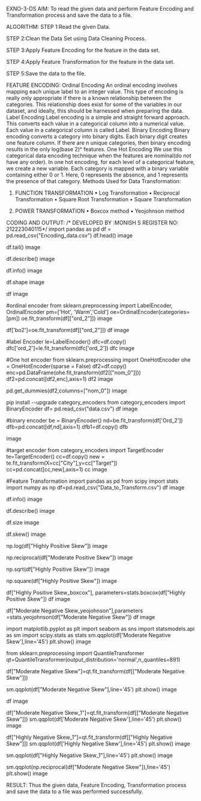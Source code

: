 EXNO-3-DS
AIM:
To read the given data and perform Feature Encoding and Transformation process and save the data to a file.

ALGORITHM:
STEP 1:Read the given Data.

STEP 2:Clean the Data Set using Data Cleaning Process.

STEP 3:Apply Feature Encoding for the feature in the data set.

STEP 4:Apply Feature Transformation for the feature in the data set.

STEP 5:Save the data to the file.

FEATURE ENCODING:
Ordinal Encoding An ordinal encoding involves mapping each unique label to an integer value. This type of encoding is really only appropriate if there is a known relationship between the categories. This relationship does exist for some of the variables in our dataset, and ideally, this should be harnessed when preparing the data.
Label Encoding Label encoding is a simple and straight forward approach. This converts each value in a categorical column into a numerical value. Each value in a categorical column is called Label.
Binary Encoding Binary encoding converts a category into binary digits. Each binary digit creates one feature column. If there are n unique categories, then binary encoding results in the only log(base 2)ⁿ features.
One Hot Encoding We use this categorical data encoding technique when the features are nominal(do not have any order). In one hot encoding, for each level of a categorical feature, we create a new variable. Each category is mapped with a binary variable containing either 0 or 1. Here, 0 represents the absence, and 1 represents the presence of that category.
Methods Used for Data Transformation:
1. FUNCTION TRANSFORMATION
• Log Transformation • Reciprocal Transformation • Square Root Transformation • Square Transformation

2. POWER TRANSFORMATION
• Boxcox method • Yeojohnson method

CODING AND OUTPUT:
/* DEVELOPED BY :MONISH S
REGISTER NO: 212223040115*/
import pandas as pd
df = pd.read_csv("Encoding_data.csv")
df.head()
image

df.tail()
image

df.describe()
image

df.info()
image

df.shape
image

df
image

#ordinal encoder
from sklearn.preprocessing import LabelEncoder, OrdinalEncoder
pm=['Hot', 'Warm','Cold']
oe=OrdinalEncoder(categories=[pm])
oe.fit_transform(df[["ord_2"]])
image

df['bo2']=oe.fit_transform(df[["ord_2"]])
df
image

#label Encoder
le=LabelEncoder()
dfc=df.copy()
dfc['ord_2']=le.fit_transform(dfc['ord_2'])
dfc
image

#One hot encoder
from sklearn.preprocessing import OneHotEncoder
ohe = OneHotEncoder(sparse = False)
df2=df.copy()
enc=pd.DataFrame(ohe.fit_transform(df2[["nom_0"]]))
df2=pd.concat([df2,enc],axis=1)
df2
image

pd.get_dummies(df2,columns=["nom_0"])
image

pip install --upgrade category_encoders
from category_encoders import BinaryEncoder
df= pd.read_csv("data.csv")
df
image

#binary encoder
be = BinaryEncoder()
nd=be.fit_transform(df['Ord_2'])
dfb=pd.concat([df,nd],axis=1)
dfb1=df.copy()
dfb

image

#target encoder
from category_encoders import TargetEncoder
te=TargetEncoder()
cc=df.copy()
new = te.fit_transform(X=cc["City"],y=cc["Target"])
cc=pd.concat([cc,new],axis=1)
cc
image

#Feature Transformation
import pandas as pd
from scipy import stats
import numpy as np
df=pd.read_csv("Data_to_Transform.csv")
df
image

df.info()
image

df.describe()
image

df.size
image

df.skew()
image

np.log(df["Highly Positive Skew"])
image

np.reciprocal(df["Moderate Positive Skew"])
image

np.sqrt(df["Highly Positive Skew"])
image

np.square(df["Highly Positive Skew"])
image

df["Highly Positive Skew_boxcox"], parameters=stats.boxcox(df["Highly Positive Skew"])
df
image

df["Moderate Negative Skew_yeojohnson"],parameters =stats.yeojohnson(df["Moderate Negative Skew"])
df
image

import matplotlib.pyplot as plt
import seaborn as sns
import statsmodels.api as sm
import scipy.stats as stats
sm.qqplot(df['Moderate Negative Skew'],line='45')
plt.show()
image

from sklearn.preprocessing import QuantileTransformer
qt=QuantileTransformer(output_distribution='normal',n_quantiles=891)

df["Moderate Negative Skew"]=qt.fit_transform(df[["Moderate Negative Skew"]])


sm.qqplot(df["Moderate Negative Skew"],line='45')
plt.show()
image

df
image

df["Moderate Negative Skew_1"]=qt.fit_transform(df[["Moderate Negative Skew"]])
sm.qqplot(df['Moderate Negative Skew'],line='45')
plt.show()
image

df["Highly Negative Skew_1"]=qt.fit_transform(df[["Highly Negative Skew"]])
sm.qqplot(df['Highly Negative Skew'],line='45')
plt.show()
image

sm.qqplot(df["Highly Negative Skew_1"],line='45')
plt.show()
image

sm.qqplot(np.reciprocal(df["Moderate Negative Skew"]),line='45')
plt.show()
image

RESULT:
Thus the given data, Feature Encoding, Transformation process and save the data to a file was performed successfully.
